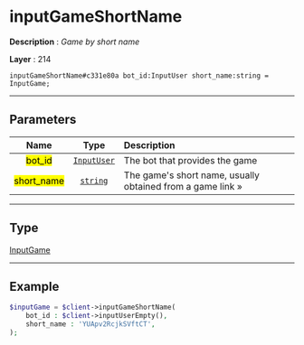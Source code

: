 # inputGameShortName

**Description** : *Game by short name*

**Layer** : 214

```tl
inputGameShortName#c331e80a bot_id:InputUser short_name:string = InputGame;
```

---

## Parameters

| Name | Type | Description |
| :---: | :---: | :--- |
| <mark>bot_id</mark> | [`InputUser`](type/InputUser) | The bot that provides the game |
| <mark>short_name</mark> | [`string`](type/string) | The game's short name, usually obtained from a game link » |

---

## Type

[InputGame](type/InputGame)

---

## Example

```php
$inputGame = $client->inputGameShortName(
	bot_id : $client->inputUserEmpty(),
	short_name : 'YUApv2RcjkSVftCT',
);
```